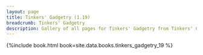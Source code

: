 ```yaml
---
layout: page
title: Tinkers' Gadgetry (1.19)
breadcrumb: Tinkers' Gadgetry
description: Gallery of all pages for Tinkers' Gadgetry from Tinkers' Construct in Minecraft 1.19.2.
---
```


{%include book.html book=site.data.books.tinkers_gadgetry_19 %}